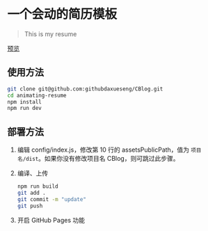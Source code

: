 # 一个会动的简历模板

> This is my resume

[预览](https://githubdaxueseng.github.io/CBlog/dist/)

## 使用方法

``` bash
git clone git@github.com:githubdaxueseng/CBlog.git
cd animating-resume
npm install
npm run dev
```

## 部署方法


1. 编辑 config/index.js，修改第 10 行的 assetsPublicPath，值为 `项目名/dist`。如果你没有修改项目名 CBlog，则可跳过此步骤。

2. 编译、上传
    ``` bash
    npm run build
    git add .
    git commit -m "update"
    git push
    ```

3. 开启 GitHub Pages 功能

